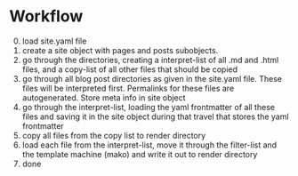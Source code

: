 # Workflow

0. load site.yaml file
1. create a site object with pages and posts subobjects.
2. go through the directories, creating a interpret-list of all .md and .html files,
and a copy-list of all other files that should be copied 
3. go through all blog post directories as given in the site.yaml file. These files will be interpreted first. Permalinks for these files are autogenerated. Store meta info in site object
4. go through the interpret-list, loading the yaml frontmatter of all these files and saving it in the site object during that travel that stores the yaml frontmatter
5. copy all files from the copy list to render directory
6. load each file from the interpret-list, move it through the filter-list
and the template machine (mako) and write it out to render directory
7. done